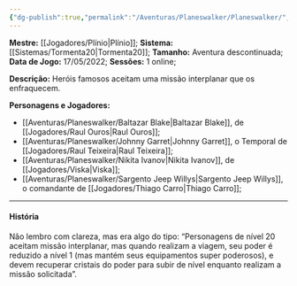 ```yaml
---
{"dg-publish":true,"permalink":"/Aventuras/Planeswalker/Planeswalker/","created":"2025-10-14T10:58:28.008-03:00"}
---
```


**Mestre:** [[Jogadores/Plínio\|Plínio]];
**Sistema:**  [[Sistemas/Tormenta20\|Tormenta20]];
**Tamanho:** Aventura descontinuada;
**Data de Jogo:** 17/05/2022;
**Sessões:** 1 online;

**Descrição:** Heróis famosos aceitam uma missão interplanar que os enfraquecem.

**Personagens e Jogadores:**
- [[Aventuras/Planeswalker/Baltazar Blake\|Baltazar Blake]], de [[Jogadores/Raul Ouros\|Raul Ouros]];
- [[Aventuras/Planeswalker/Johnny Garret\|Johnny Garret]], o Temporal de [[Jogadores/Raul Teixeira\|Raul Teixeira]];
- [[Aventuras/Planeswalker/Nikita Ivanov\|Nikita Ivanov]], de [[Jogadores/Viska\|Viska]];
- [[Aventuras/Planeswalker/Sargento Jeep Willys\|Sargento Jeep Willys]], o comandante de [[Jogadores/Thiago Carro\|Thiago Carro]];
---
#### História
Não lembro com clareza, mas era algo do tipo: “Personagens de nível 20 aceitam missão interplanar, mas quando realizam a viagem, seu poder é reduzido a nível 1 (mas mantém seus equipamentos super poderosos), e devem recuperar cristais do poder para subir de nível enquanto realizam a missão solicitada”.